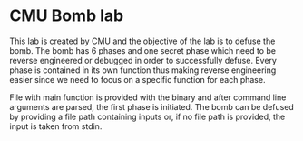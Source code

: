 # CMU Bomb lab

This lab is created by CMU and the objective of the lab is to defuse the bomb. The bomb has 6 phases and one secret phase which need to be reverse engineered or debugged in order to successfully defuse. Every phase is contained in its own function thus making reverse engineering easier since we need to focus on a specific function for each phase.

File with main function is provided with the binary and after command line arguments are parsed, the first phase is initiated. The bomb can be defused by providing a file path containing inputs or, if no file path is provided, the input is taken from stdin.


